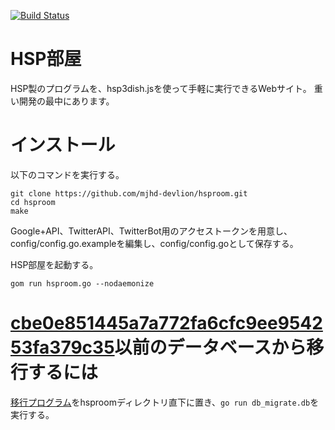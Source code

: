 [![Build Status](https://drone.io/github.com/mjhd-devlion/hsproom/status.png)](https://drone.io/github.com/mjhd-devlion/hsproom/latest)

# HSP部屋
HSP製のプログラムを、hsp3dish.jsを使って手軽に実行できるWebサイト。
重い開発の最中にあります。

# インストール

以下のコマンドを実行する。
```
git clone https://github.com/mjhd-devlion/hsproom.git
cd hsproom
make
```

Google+API、TwitterAPI、TwitterBot用のアクセストークンを用意し、config/config.go.exampleを編集し、config/config.goとして保存する。

HSP部屋を起動する。
```
gom run hsproom.go --nodaemonize
```

# [cbe0e851445a7a772fa6cfc9ee954253fa379c35](https://github.com/mjhd-devlion/hsproom/commit/cbe0e851445a7a772fa6cfc9ee954253fa379c35)以前のデータベースから移行するには

[移行プログラム](https://gist.github.com/mjhd-devlion/e5d9fc116c0b19e4688bhttps://gist.github.com/mjhd-devlion/e5d9fc116c0b19e4688bhttps://gist.github.com/mjhd-devlion/e5d9fc116c0b19e4688b])をhsproomディレクトリ直下に置き、`go run db_migrate.db`を実行する。
